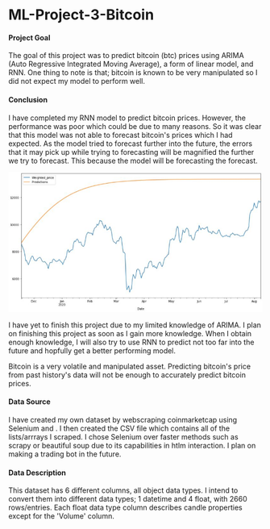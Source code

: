 # ML-Project-3-Bitcoin


#### Project Goal

The goal of this project was to predict bitcoin (btc) prices using ARIMA (Auto Regressive Integrated Moving Average), a form of linear model, and RNN. 
One thing to note is that; bitcoin is known to be very manipulated so I did not expect my model to perform well. 

#### Conclusion

I have completed my RNN model to predict bitcoin prices. However, the performance was poor which could be due to many reasons. So it was clear that this model was not able to forecast bitcoin's prices which I had expected. As the model tried to forecast further into the future, the errors that it may pick up while trying to forecasting will be magnified the further we try to forecast. This because the model will be forecasting the forecast.

![](Pictures/bt.JPG)

I have yet to finish this project due to my limited knowledge of ARIMA. I plan on finishing this project as soon as I gain more knowledge. When I obtain enough knowledge, I will also try to use RNN to predict not too far into the future and hopfully get a better performing model.

Bitcoin is a very volatile and manipulated asset. Predicting bitcoin's price from past history's data will not be enough to accurately predict bitcoin prices. 

#### Data Source

I have created my own dataset by webscraping coinmarketcap using Selenium and <xpath>. I then created the CSV file which contains all of the lists/arrrays I scraped. I chose Selenium over faster methods such as scrapy or beautiful soup due to its capabilities in htlm interaction. I plan on making a trading bot in the future. 
  
#### Data Description

This dataset has 6 different columns, all object data types. I intend to convert them into different data types; 1 datetime and 4 float, with 2660 rows/entries. Each float data type column describes candle properties except for the 'Volume' column. 


